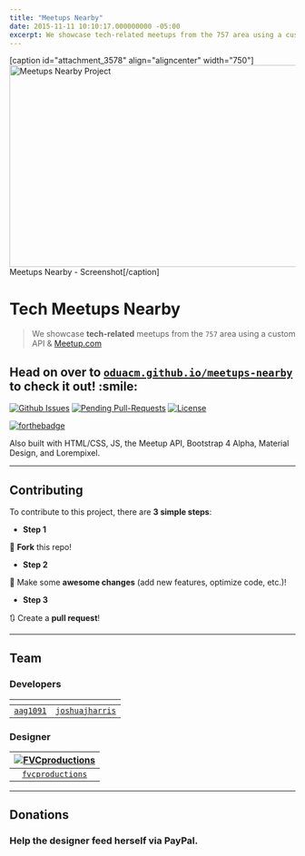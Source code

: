 ```yaml
---
title: "Meetups Nearby"
date: 2015-11-11 10:10:17.000000000 -05:00
excerpt: We showcase tech-related meetups from the 757 area using a custom API & Meetup.com
---
```

<p>[caption id="attachment_3578" align="aligncenter" width="750"]<a href="https://fvcproductions.files.wordpress.com/2015/12/screenshot.png" rel="attachment wp-att-3578"><img class="size-full wp-image-3578" src="https://fvcproductions.files.wordpress.com/2015/12/screenshot.png" alt="Meetups Nearby Project" width="750" height="356" /></a> Meetups Nearby - Screenshot[/caption]</p>
<h1 id="techmeetupsnearby">Tech Meetups Nearby</h1>
<blockquote><p>We showcase <strong>tech-related</strong> meetups from the <code>757</code> area using a custom API &amp; <a href="http://meetup.com" target="_blank">Meetup.com</a></p></blockquote>
<h2 id="headonovertoahrefhttp:oduacm.github.iomeetups-nearbytarget_blankoduacm.github.iomeetups-nearbyatocheckitout:smile:">Head on over to <a href="http://oduacm.github.io/meetups-nearby" target="_blank"><code>oduacm.github.io/meetups-nearby</code></a> to check it out! :smile:</h2>
<p><a href="https://github.com/oduacm/meetups-nearby/issues"><img src="http://githubbadges.herokuapp.com/oduacm/meetups-nearby/issues.svg?style=flat-square" alt="Github Issues" /></a> <a href="https://github.com/oduacm/meetups-nearby/pulls"><img src="http://githubbadges.herokuapp.com/oduacm/meetups-nearby/pulls.svg?style=flat-square" alt="Pending Pull-Requests" /></a> <a href="http://badges.mit-license.org"><img src="http://img.shields.io/:license-mit-blue.svg?style=flat-square" alt="License" /></a></p>
<p><a href="http://forthebadge.com"><img src="http://forthebadge.com/images/badges/built-with-swag.svg" alt="forthebadge" /></a></p>
<p>Also built with HTML/CSS, JS, the Meetup API, Bootstrap 4 Alpha, Material Design, and Lorempixel.</p>
<hr />
<h2 id="contributing">Contributing</h2>
<p>To contribute to this project, there are <strong>3 simple steps</strong>:</p>
<ul>
<li><strong>Step 1</strong></li>
</ul>
<p>🍴 <strong>Fork</strong> this repo!</p>
<ul>
<li><strong>Step 2</strong></li>
</ul>
<p>🔨 Make some <strong>awesome changes</strong> (add new features, optimize code, etc.)!</p>
<ul>
<li><strong>Step 3</strong></li>
</ul>
<p>🔃 Create a <strong>pull request</strong>!</p>
<hr />
<h2 id="team">Team</h2>
<h3 id="developers">Developers</h3>
<table>
<colgroup>
<col style="text-align:center;" />
<col style="text-align:center;" />
<col style="text-align:center;" /> </colgroup>
<thead>
<tr>
<th style="text-align:center;"><img src="https://avatars2.githubusercontent.com/u/2312094?v=3&amp;s=460" alt="" /></th>
<th style="text-align:center;"><img src="https://avatars2.githubusercontent.com/u/10967744?v=3&amp;s=460" alt="" /></th>
</tr>
</thead>
<tbody>
<tr>
<td style="text-align:center;"><a href="http://github.com/aag1091" target="_blank"><code>aag1091</code></a></td>
<td style="text-align:center;"><a href="http://github.com/joshuajharris" target="_blank"><code>joshuajharris</code></a></td>
</tr>
</tbody>
</table>
<h3 id="designer">Designer</h3>
<table>
<colgroup>
<col style="text-align:center;" /> </colgroup>
<thead>
<tr>
<th style="text-align:center;"><a href="http://fvcproductions.com"><img src="https://avatars1.githubusercontent.com/u/4284691?v=3&amp;s=200" alt="FVCproductions" /></a></th>
</tr>
</thead>
<tbody>
<tr>
<td style="text-align:center;"><a href="http://github.com/fvcproductions" target="_blank"><code>fvcproductions</code></a></td>
</tr>
</tbody>
</table>
<hr />
<h2 id="donations">Donations</h2>
<h3 id="helpthedesignerfeedherselfviapaypal.">Help the designer feed herself via PayPal.</h3>
<p><a href="http://paypal.me/fvcproductions" target="_blank"><img src="https://raw.github.com/xioTechnologies/PayPal-Button/master/PayPal%20Button.png" alt="" /></a></p>
